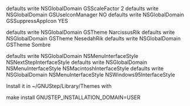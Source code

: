 defaults write NSGlobalDomain GSScaleFactor 2
defaults write NSGlobalDomain GSUseIconManager NO
defaults write NSGlobalDomain GSSuppressAppIcon YES

defaults write NSGlobalDomain GSTheme NarcissusRik
defaults write NSGlobalDomain GSTheme NesedahRik
defaults write NSGlobalDomain GSTheme Sombre

defaults write NSGlobalDomain NSMenuInterfaceStyle NSNextStepInterfaceStyle
defaults write NSGlobalDomain NSMenuInterfaceStyle NSMacintoshInterfaceStyle
defaults write NSGlobalDomain NSMenuInterfaceStyle NSWindows95InterfaceStyle

Install it in ~/GNUStep/Library/Themes with 

 make install GNUSTEP_INSTALLATION_DOMAIN=USER

